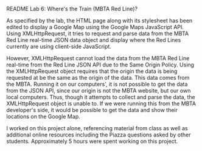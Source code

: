 README
Lab 6: Where's the Train (MBTA Red Line)?

As specified by the lab, the HTML page along with its stylesheet has been edited to display a Google Map using the Google Maps JavaScript API. Using XMLHttpRequest, it tries to request and parse data from the MBTA Red Line real-time JSON data object and display where the Red Lines currently are using client-side JavaScript.

However, XMLHttpRequest cannot load the data from the MBTA Red Line real-time from the Red Line JSON API due to the Same Origin Policy. Using the XMLHttpRequest object requires that the origin the data is being requested at be the same as the origin of the data. This data comes from the MBTA. Running it on our computers', it is not possible to get the data from the JSON API, since our origin is not the MBTA website, but our own local computers. Thus, though it attempts to collect and parse the data, the XMLHttpRequest object is unable to. If we were running this from the MBTA developer's side, it would be possible to get the data and show their locations on the Google Map.


I worked on this project alone, referencing material from class as well as additional online resources including the Piazza questions asked by other students. Approximately 5 hours were spent working on this project.